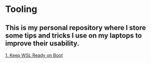 # Tooling
## This is my personal repository where I store some tips and tricks I use on my laptops to improve their usability.
[1. Keep WSL Ready on Boot]("./wsl_on_boot.md")
